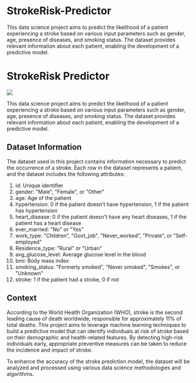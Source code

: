 # StrokeRisk-Predictor
This data science project aims to predict the likelihood of a patient experiencing a stroke based on various input parameters such as gender, age, presence of diseases, and smoking status. The dataset provides relevant information about each patient, enabling the development of a predictive model.

# StrokeRisk Predictor
![](https://www.google.com/url?sa=i&url=https%3A%2F%2Ftime.com%2F5784090%2Fai-heart-attack-stroke%2F&psig=AOvVaw39PFjRKliiFYQkkif6fC22&ust=1696158253780000&source=images&cd=vfe&opi=89978449&ved=0CBEQjRxqFwoTCNjJwoeY0oEDFQAAAAAdAAAAABAP)

This data science project aims to predict the likelihood of a patient experiencing a stroke based on various input parameters such as gender, age, presence of diseases, and smoking status. The dataset provides relevant information about each patient, enabling the development of a predictive model.
## Dataset Information
The dataset used in this project contains information necessary to predict the occurrence of a stroke. Each row in the dataset represents a patient, and the dataset includes the following attributes:
1. id: Unique identifier
2. gender: "Male", "Female", or "Other"
3. age: Age of the patient
4. hypertension: 0 if the patient doesn't have hypertension, 1 if the patient has hypertension
5. heart_disease: 0 if the patient doesn't have any heart diseases, 1 if the patient has a heart disease
6. ever_married: "No" or "Yes"
7. work_type: "Children", "Govt_job", "Never_worked", "Private", or "Self-employed"
8. Residence_type: "Rural" or "Urban"
9. avg_glucose_level: Average glucose level in the blood
10. bmi: Body mass index
11. smoking_status: "Formerly smoked", "Never smoked", "Smokes", or "Unknown"
12. stroke: 1 if the patient had a stroke, 0 if not
## Context
According to the World Health Organization (WHO), stroke is the second leading cause of death worldwide, responsible for approximately 11% of total deaths. This project aims to leverage machine learning techniques to build a predictive model that can identify individuals at risk of stroke based on their demographic and health-related features. By detecting high-risk individuals early, appropriate preventive measures can be taken to reduce the incidence and impact of stroke.

To enhance the accuracy of the stroke prediction model, the dataset will be analyzed and processed using various data science methodologies and algorithms.
